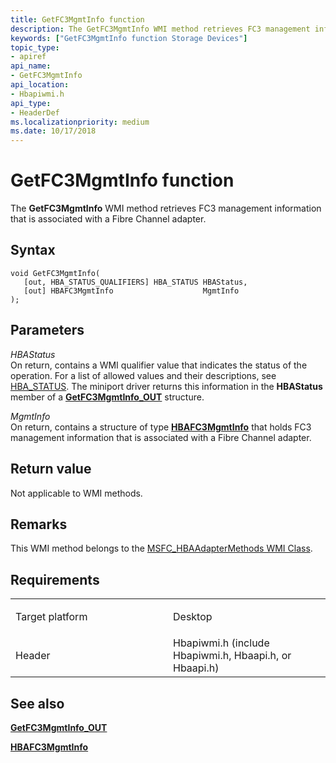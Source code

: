 ```yaml
---
title: GetFC3MgmtInfo function
description: The GetFC3MgmtInfo WMI method retrieves FC3 management information that is associated with a Fibre Channel adapter.
keywords: ["GetFC3MgmtInfo function Storage Devices"]
topic_type:
- apiref
api_name:
- GetFC3MgmtInfo
api_location:
- Hbapiwmi.h
api_type:
- HeaderDef
ms.localizationpriority: medium
ms.date: 10/17/2018
---
```


# GetFC3MgmtInfo function


The **GetFC3MgmtInfo** WMI method retrieves FC3 management information that is associated with a Fibre Channel adapter.

Syntax
------

```ManagedCPlusPlus
void GetFC3MgmtInfo(
   [out, HBA_STATUS_QUALIFIERS] HBA_STATUS HBAStatus,
   [out] HBAFC3MgmtInfo                    MgmtInfo
);
```

Parameters
----------

*HBAStatus*   
On return, contains a WMI qualifier value that indicates the status of the operation. For a list of allowed values and their descriptions, see [HBA\_STATUS](hba-status.md). The miniport driver returns this information in the **HBAStatus** member of a [**GetFC3MgmtInfo\_OUT**](/windows-hardware/drivers/ddi/hbapiwmi/ns-hbapiwmi-_getfc3mgmtinfo_out) structure.

*MgmtInfo*   
On return, contains a structure of type [**HBAFC3MgmtInfo**](/windows-hardware/drivers/ddi/hbapiwmi/ns-hbapiwmi-_hbafc3mgmtinfo) that holds FC3 management information that is associated with a Fibre Channel adapter.

Return value
------------

Not applicable to WMI methods.

Remarks
-------

This WMI method belongs to the [MSFC\_HBAAdapterMethods WMI Class](msfc-hbaadaptermethods-wmi-class.md).

Requirements
------------

<table>
<colgroup>
<col width="50%" />
<col width="50%" />
</colgroup>
<tbody>
<tr class="odd">
<td align="left"><p>Target platform</p></td>
<td align="left">Desktop</td>
</tr>
<tr class="even">
<td align="left"><p>Header</p></td>
<td align="left">Hbapiwmi.h (include Hbapiwmi.h, Hbaapi.h, or Hbaapi.h)</td>
</tr>
</tbody>
</table>

## <span id="see_also"></span>See also


[**GetFC3MgmtInfo\_OUT**](/windows-hardware/drivers/ddi/hbapiwmi/ns-hbapiwmi-_getfc3mgmtinfo_out)

[**HBAFC3MgmtInfo**](/windows-hardware/drivers/ddi/hbapiwmi/ns-hbapiwmi-_hbafc3mgmtinfo)

 

